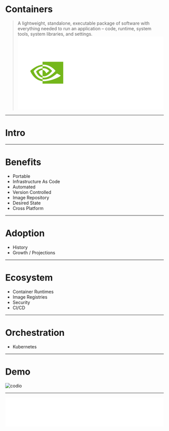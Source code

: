 <!-- fg=black bg=green -->
# Containers
>  A lightweight, standalone, executable package of software with everything needed to run an application – code, runtime, system tools, system libraries, and settings.
![NVIDIA](images/NVLogo_H_WT.png)

---
<!-- fg=green bg=black -->
# Intro

---
<!-- fg=green bg=black -->
# Benefits

  - Portable
  - Infrastructure As Code
  - Automated
  - Version Controlled
  - Image Repository
  - Desired State
  - Cross Platform
  
---
<!-- fg=green bg=black -->
# Adoption

  - History
  - Growth / Projections
  
---
<!-- fg=green bg=black -->
# Ecosystem

  - Container Runtimes
  - Image Registries
  - Security
  - CI/CD

---
<!-- fg=green bg=black -->
# Orchestration

  - Kubernetes

---
# Demo
![codio](codio/build-images.yml)

---
<!-- effect=explosions -->
![NVIDIA](images/NVLogo_H_All_WT.png)


